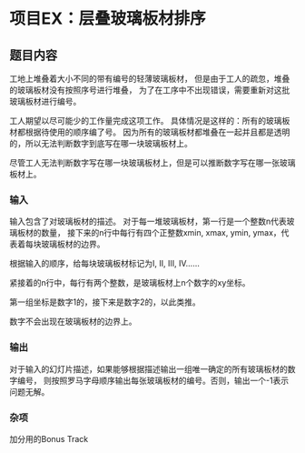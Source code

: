 # 项目EX：层叠玻璃板材排序

## 题目内容

工地上堆叠着大小不同的带有编号的轻薄玻璃板材，
但是由于工人的疏忽，堆叠的玻璃板材没有按照序号进行堆叠，
为了在工序中不出现错误，需要重新对这批玻璃板材进行编号。

工人期望以尽可能少的工作量完成这项工作。
具体情况是这样的：所有的玻璃板材都根据待使用的顺序编了号。
因为所有的玻璃板材都堆叠在一起并且都是透明的，所以无法判断数字到底写在哪一块玻璃板材上。

尽管工人无法判断数字写在哪一块玻璃板材上，但是可以推断数字写在哪一张玻璃板材上。

### 输入

输入包含了对玻璃板材的描述。
对于每一堆玻璃板材，第一行是一个整数n代表玻璃板材的数量，
接下来的n行中每行有四个正整数xmin, xmax, ymin, ymax，代表着每块玻璃板材的边界。

根据输入的顺序，给每块玻璃板材标记为I, II, III, IV……

紧接着的n行中，每行有两个整数，是玻璃板材上n个数字的xy坐标。

第一组坐标是数字1的，接下来是数字2的，以此类推。

数字不会出现在玻璃板材的边界上。

### 输出

对于输入的幻灯片描述，如果能够根据描述输出一组唯一确定的所有玻璃板材的数字编号，
则按照罗马字母顺序输出每张玻璃板材的编号。否则，输出一个-1表示问题无解。

### 杂项

加分用的Bonus Track
